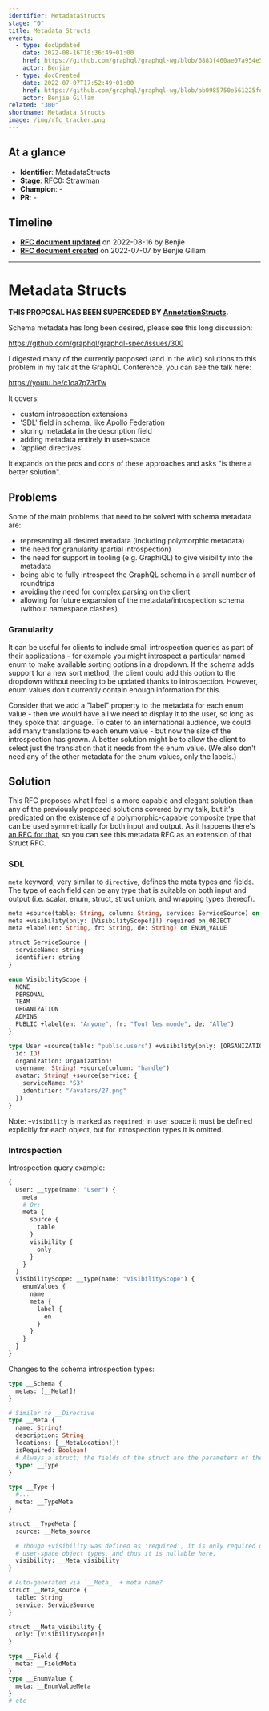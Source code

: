 ```yaml
---
identifier: MetadataStructs
stage: "0"
title: Metadata Structs
events:
  - type: docUpdated
    date: 2022-08-16T10:36:49+01:00
    href: https://github.com/graphql/graphql-wg/blob/6883f460ae07a954e5c9cc240bb280733e2a184b/rfcs/MetadataStructs.md
    actor: Benjie
  - type: docCreated
    date: 2022-07-07T17:52:49+01:00
    href: https://github.com/graphql/graphql-wg/blob/ab0985750e561225fedaf322157e974c631aadda/rfcs/MetadataStructs.md
    actor: Benjie Gillam
related: "300"
shortname: Metadata Structs
image: /img/rfc_tracker.png
---
```


## At a glance

- **Identifier**: MetadataStructs
- **Stage**: [RFC0: Strawman](https://github.com/graphql/graphql-spec/blob/main/CONTRIBUTING.md#stage-0-strawman)
- **Champion**: -
- **PR**: -

<!-- BEGIN_CUSTOM_TEXT -->



<!-- END_CUSTOM_TEXT -->

## Timeline

- **[RFC document updated](https://github.com/graphql/graphql-wg/blob/6883f460ae07a954e5c9cc240bb280733e2a184b/rfcs/MetadataStructs.md)** on 2022-08-16 by Benjie
- **[RFC document created](https://github.com/graphql/graphql-wg/blob/ab0985750e561225fedaf322157e974c631aadda/rfcs/MetadataStructs.md)** on 2022-07-07 by Benjie Gillam

<!-- VERBATIM -->

---

# Metadata Structs

**THIS PROPOSAL HAS BEEN SUPERCEDED BY
[AnnotationStructs](./AnnotationStructs.md).**

Schema metadata has long been desired, please see this long discussion:

https://github.com/graphql/graphql-spec/issues/300

I digested many of the currently proposed (and in the wild) solutions to this
problem in my talk at the GraphQL Conference, you can see the talk here:

https://youtu.be/c1oa7p73rTw

It covers:

- custom introspection extensions
- 'SDL' field in schema, like Apollo Federation
- storing metadata in the description field
- adding metadata entirely in user-space
- 'applied directives'

It expands on the pros and cons of these approaches and asks "is there a better
solution".

## Problems

Some of the main problems that need to be solved with schema metadata are:

- representing all desired metadata (including polymorphic metadata)
- the need for granularity (partial introspection)
- the need for support in tooling (e.g. GraphiQL) to give visibility into the
  metadata
- being able to fully introspect the GraphQL schema in a small number of
  roundtrips
- avoiding the need for complex parsing on the client
- allowing for future expansion of the metadata/introspection schema (without
  namespace clashes)

### Granularity

It can be useful for clients to include small introspection queries as part of
their applications - for example you might introspect a particular named enum to
make available sorting options in a dropdown. If the schema adds support for a
new sort method, the client could add this option to the dropdown without
needing to be updated thanks to introspection. However, enum values don't
currently contain enough information for this.

Consider that we add a "label" property to the metadata for each enum value -
then we would have all we need to display it to the user, so long as they spoke
that language. To cater to an international audience, we could add many
translations to each enum value - but now the size of the introspection has
grown. A better solution might be to allow the client to select just the
translation that it needs from the enum value. (We also don't need any of the
other metadata for the enum values, only the labels.)

## Solution

This RFC proposes what I feel is a more capable and elegant solution than any of
the previously proposed solutions covered by my talk, but it's predicated on the
existence of a polymorphic-capable composite type that can be used symmetrically
for both input and output. As it happens there's [an RFC for that](./Struct.md),
so you can see this metadata RFC as an extension of that Struct RFC.

### SDL

`meta` keyword, very similar to `directive`, defines the meta types and fields.
The type of each field can be any type that is suitable on both input and output
(i.e. scalar, enum, struct, struct union, and wrapping types thereof).

```graphql
meta +source(table: String, column: String, service: ServiceSource) on OBJECT | FIELD_DEFINITION
meta +visibility(only: [VisibilityScope!]!) required on OBJECT
meta +label(en: String, fr: String, de: String) on ENUM_VALUE

struct ServiceSource {
  serviceName: string
  identifier: string
}

enum VisibilityScope {
  NONE
  PERSONAL
  TEAM
  ORGANIZATION
  ADMINS
  PUBLIC +label(en: "Anyone", fr: "Tout les monde", de: "Alle")
}

type User +source(table: "public.users") +visibility(only: [ORGANIZATION]) {
  id: ID!
  organization: Organization!
  username: String! +source(column: "handle")
  avatar: String! +source(service: {
    serviceName: "S3"
    identifier: "/avatars/27.png"
  })
}
```

Note: `+visibility` is marked as `required`; in user space it must be defined
explicitly for each object, but for introspection types it is omitted.

### Introspection

Introspection query example:

```graphql
{
  User: __type(name: "User") {
    meta
    # Or:
    meta {
      source {
        table
      }
      visibility {
        only
      }
    }
  }
  VisibilityScope: __type(name: "VisibilityScope") {
    enumValues {
      name
      meta {
        label {
          en
        }
      }
    }
  }
}
```

Changes to the schema introspection types:

```graphql
type __Schema {
  metas: [__Meta!]!
}

# Similar to __Directive
type __Meta {
  name: String!
  description: String
  locations: [__MetaLocation!]!
  isRequired: Boolean!
  # Always a struct; the fields of the struct are the parameters of the meta
  type: __Type
}

type __Type {
  #...
  meta: __TypeMeta
}

struct __TypeMeta {
  source: __Meta_source

  # Though +visibility was defined as 'required', it is only required on
  # user-space object types, and thus it is nullable here.
  visibility: __Meta_visibility
}

# Auto-generated via `__Meta_` + meta name?
struct __Meta_source {
  table: String
  service: ServiceSource
}

struct __Meta_visibility {
  only: [VisibilityScope!]!
}

type __Field {
  meta: __FieldMeta
}
type __EnumValue {
  meta: __EnumValueMeta
}
# etc
```
